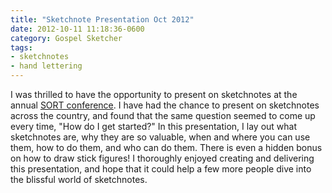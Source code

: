 ```yaml
---
title: "Sketchnote Presentation Oct 2012"
date: 2012-10-11 11:18:36-0600
category: Gospel Sketcher
tags:
- sketchnotes
- hand lettering
---
```


I was thrilled to have the opportunity to present on sketchnotes at the annual <a href="https://bennorris.com/2012/10/11/sort" title="SORT 2012">SORT conference</a>. I have had the chance to present on sketchnotes across the country, and found that the same question seemed to come up every time, "How do I get started?" In this presentation, I lay out what sketchnotes are, why they are so valuable, when and where you can use them, how to do them, and who can do them. There is even a hidden bonus on how to draw stick figures! I thoroughly enjoyed creating and delivering this presentation, and hope that it could help a few more people dive into the blissful world of sketchnotes.
